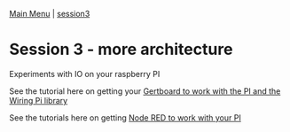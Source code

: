 [Main Menu](../../sessions/README.md) | [session3](../session3/) 

# Session 3 - more architecture

Experiments with IO on your raspberry PI

See the tutorial here on getting your [Gertboard to work with the PI and the Wiring Pi library](../docs/gertboard-wiringpi-intro.md)

See the tutorials here on getting [Node RED to work with your PI](../docs/Node-Red-Intro.md)